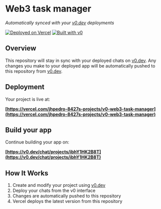 # Web3 task manager

*Automatically synced with your [v0.dev](https://v0.dev) deployments*

[![Deployed on Vercel](https://img.shields.io/badge/Deployed%20on-Vercel-black?style=for-the-badge&logo=vercel)](https://vercel.com/jhpedro-8427s-projects/v0-web3-task-manager)
[![Built with v0](https://img.shields.io/badge/Built%20with-v0.dev-black?style=for-the-badge)](https://v0.dev/chat/projects/ibhY1HK2B8T)

## Overview

This repository will stay in sync with your deployed chats on [v0.dev](https://v0.dev).
Any changes you make to your deployed app will be automatically pushed to this repository from [v0.dev](https://v0.dev).

## Deployment

Your project is live at:

**[https://vercel.com/jhpedro-8427s-projects/v0-web3-task-manager](https://vercel.com/jhpedro-8427s-projects/v0-web3-task-manager)**

## Build your app

Continue building your app on:

**[https://v0.dev/chat/projects/ibhY1HK2B8T](https://v0.dev/chat/projects/ibhY1HK2B8T)**

## How It Works

1. Create and modify your project using [v0.dev](https://v0.dev)
2. Deploy your chats from the v0 interface
3. Changes are automatically pushed to this repository
4. Vercel deploys the latest version from this repository